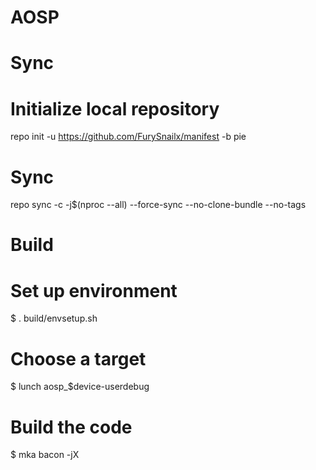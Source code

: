# AOSP
# Sync

# Initialize local repository
repo init -u https://github.com/FurySnailx/manifest -b pie

# Sync
repo sync -c -j$(nproc --all) --force-sync --no-clone-bundle --no-tags
# Build
# Set up environment
$ . build/envsetup.sh

# Choose a target
$ lunch aosp_$device-userdebug

# Build the code
$ mka bacon -jX

